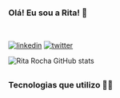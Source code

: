 ### Olá! Eu sou a Rita! 👋
<br>

[![linkedin](https://img.shields.io/badge/LinkedIn-0077B5?style=for-the-badge&logo=linkedin&logoColor=white)](https://linkedin.com/in/ritacassiasr)
[![twitter](https://img.shields.io/badge/Twitter-1DA1F2?style=for-the-badge&logo=twitter&logoColor=white)](https://twitter.com/ritacassiasr)

![Rita Rocha GitHub stats](https://github-readme-stats.vercel.app/api?username=ritacassiasr&show_icons=true&theme=dracula)

##

### Tecnologias que utilizo 👩‍💻

<div style="display: inline_block"><br/>
<img align="center" alt "html5" src="https://img.shields.io/badge/HTML5-E34F26?style=for-the-badge&logo=html5&logoColor=white"/>
<img align="center" alt "CSS" src="https://img.shields.io/badge/CSS-239120?&style=for-the-badge&logo=css3&logoColor=white"/>
<img align="center" alt "Javascript" src="https://img.shields.io/badge/JavaScript-F7DF1E?style=for-the-badge&logo=javascript&logoColor=black"/>
